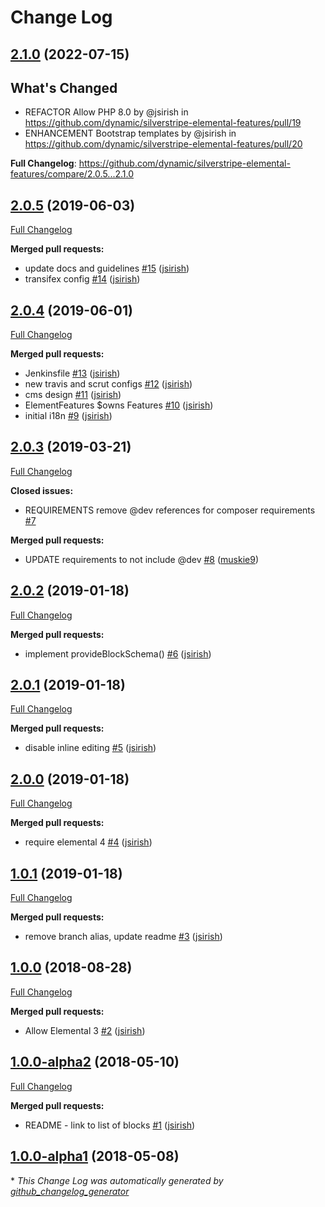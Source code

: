 # Change Log

## [2.1.0](https://github.com/dynamic/silverstripe-elemental-features/tree/2.1.0) (2022-07-15)

## What's Changed
* REFACTOR Allow PHP 8.0 by @jsirish in https://github.com/dynamic/silverstripe-elemental-features/pull/19
* ENHANCEMENT Bootstrap templates by @jsirish in https://github.com/dynamic/silverstripe-elemental-features/pull/20


**Full Changelog**: https://github.com/dynamic/silverstripe-elemental-features/compare/2.0.5...2.1.0

## [2.0.5](https://github.com/dynamic/silverstripe-elemental-features/tree/2.0.5) (2019-06-03)
[Full Changelog](https://github.com/dynamic/silverstripe-elemental-features/compare/2.0.4...2.0.5)

**Merged pull requests:**

- update docs and guidelines [\#15](https://github.com/dynamic/silverstripe-elemental-features/pull/15) ([jsirish](https://github.com/jsirish))
- transifex config [\#14](https://github.com/dynamic/silverstripe-elemental-features/pull/14) ([jsirish](https://github.com/jsirish))

## [2.0.4](https://github.com/dynamic/silverstripe-elemental-features/tree/2.0.4) (2019-06-01)
[Full Changelog](https://github.com/dynamic/silverstripe-elemental-features/compare/2.0.3...2.0.4)

**Merged pull requests:**

- Jenkinsfile [\#13](https://github.com/dynamic/silverstripe-elemental-features/pull/13) ([jsirish](https://github.com/jsirish))
- new travis and scrut configs [\#12](https://github.com/dynamic/silverstripe-elemental-features/pull/12) ([jsirish](https://github.com/jsirish))
- cms design [\#11](https://github.com/dynamic/silverstripe-elemental-features/pull/11) ([jsirish](https://github.com/jsirish))
- ElementFeatures $owns Features [\#10](https://github.com/dynamic/silverstripe-elemental-features/pull/10) ([jsirish](https://github.com/jsirish))
- initial i18n [\#9](https://github.com/dynamic/silverstripe-elemental-features/pull/9) ([jsirish](https://github.com/jsirish))

## [2.0.3](https://github.com/dynamic/silverstripe-elemental-features/tree/2.0.3) (2019-03-21)
[Full Changelog](https://github.com/dynamic/silverstripe-elemental-features/compare/2.0.2...2.0.3)

**Closed issues:**

- REQUIREMENTS remove @dev references for composer requirements [\#7](https://github.com/dynamic/silverstripe-elemental-features/issues/7)

**Merged pull requests:**

- UPDATE requirements to not include @dev [\#8](https://github.com/dynamic/silverstripe-elemental-features/pull/8) ([muskie9](https://github.com/muskie9))

## [2.0.2](https://github.com/dynamic/silverstripe-elemental-features/tree/2.0.2) (2019-01-18)
[Full Changelog](https://github.com/dynamic/silverstripe-elemental-features/compare/2.0.1...2.0.2)

**Merged pull requests:**

- implement provideBlockSchema\(\) [\#6](https://github.com/dynamic/silverstripe-elemental-features/pull/6) ([jsirish](https://github.com/jsirish))

## [2.0.1](https://github.com/dynamic/silverstripe-elemental-features/tree/2.0.1) (2019-01-18)
[Full Changelog](https://github.com/dynamic/silverstripe-elemental-features/compare/2.0.0...2.0.1)

**Merged pull requests:**

- disable inline editing [\#5](https://github.com/dynamic/silverstripe-elemental-features/pull/5) ([jsirish](https://github.com/jsirish))

## [2.0.0](https://github.com/dynamic/silverstripe-elemental-features/tree/2.0.0) (2019-01-18)
[Full Changelog](https://github.com/dynamic/silverstripe-elemental-features/compare/1.0.1...2.0.0)

**Merged pull requests:**

- require elemental 4 [\#4](https://github.com/dynamic/silverstripe-elemental-features/pull/4) ([jsirish](https://github.com/jsirish))

## [1.0.1](https://github.com/dynamic/silverstripe-elemental-features/tree/1.0.1) (2019-01-18)
[Full Changelog](https://github.com/dynamic/silverstripe-elemental-features/compare/1.0.0...1.0.1)

**Merged pull requests:**

- remove branch alias, update readme [\#3](https://github.com/dynamic/silverstripe-elemental-features/pull/3) ([jsirish](https://github.com/jsirish))

## [1.0.0](https://github.com/dynamic/silverstripe-elemental-features/tree/1.0.0) (2018-08-28)
[Full Changelog](https://github.com/dynamic/silverstripe-elemental-features/compare/1.0.0-alpha2...1.0.0)

**Merged pull requests:**

- Allow Elemental 3 [\#2](https://github.com/dynamic/silverstripe-elemental-features/pull/2) ([jsirish](https://github.com/jsirish))

## [1.0.0-alpha2](https://github.com/dynamic/silverstripe-elemental-features/tree/1.0.0-alpha2) (2018-05-10)
[Full Changelog](https://github.com/dynamic/silverstripe-elemental-features/compare/1.0.0-alpha1...1.0.0-alpha2)

**Merged pull requests:**

- README - link to list of blocks [\#1](https://github.com/dynamic/silverstripe-elemental-features/pull/1) ([jsirish](https://github.com/jsirish))

## [1.0.0-alpha1](https://github.com/dynamic/silverstripe-elemental-features/tree/1.0.0-alpha1) (2018-05-08)


\* *This Change Log was automatically generated by [github_changelog_generator](https://github.com/skywinder/Github-Changelog-Generator)*
